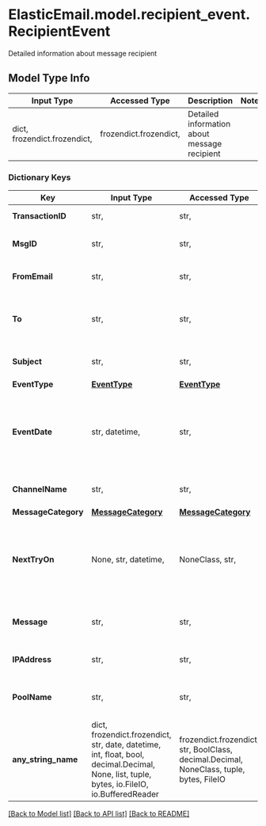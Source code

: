 # ElasticEmail.model.recipient_event.RecipientEvent

Detailed information about message recipient

## Model Type Info
Input Type | Accessed Type | Description | Notes
------------ | ------------- | ------------- | -------------
dict, frozendict.frozendict,  | frozendict.frozendict,  | Detailed information about message recipient | 

### Dictionary Keys
Key | Input Type | Accessed Type | Description | Notes
------------ | ------------- | ------------- | ------------- | -------------
**TransactionID** | str,  | str,  | ID number of transaction | [optional] 
**MsgID** | str,  | str,  | ID number of selected message. | [optional] 
**FromEmail** | str,  | str,  | Default From: email address. | [optional] 
**To** | str,  | str,  | Ending date for search in YYYY-MM-DDThh:mm:ss format. | [optional] 
**Subject** | str,  | str,  | Default subject of email. | [optional] 
**EventType** | [**EventType**](EventType.md) | [**EventType**](EventType.md) |  | [optional] 
**EventDate** | str, datetime,  | str,  | Creation date | [optional] value must conform to RFC-3339 date-time
**ChannelName** | str,  | str,  | Name of selected channel. | [optional] 
**MessageCategory** | [**MessageCategory**](MessageCategory.md) | [**MessageCategory**](MessageCategory.md) |  | [optional] 
**NextTryOn** | None, str, datetime,  | NoneClass, str,  | Date of next try | [optional] value must conform to RFC-3339 date-time
**Message** | str,  | str,  | Content of message, HTML encoded | [optional] 
**IPAddress** | str,  | str,  | IP which this email was sent through | [optional] 
**PoolName** | str,  | str,  | Name of an IP pool this email was sent through | [optional] 
**any_string_name** | dict, frozendict.frozendict, str, date, datetime, int, float, bool, decimal.Decimal, None, list, tuple, bytes, io.FileIO, io.BufferedReader | frozendict.frozendict, str, BoolClass, decimal.Decimal, NoneClass, tuple, bytes, FileIO | any string name can be used but the value must be the correct type | [optional]

[[Back to Model list]](../../README.md#documentation-for-models) [[Back to API list]](../../README.md#documentation-for-api-endpoints) [[Back to README]](../../README.md)

